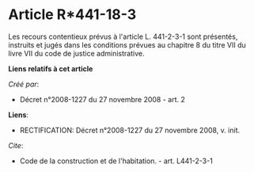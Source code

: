 # Article R*441-18-3

Les recours contentieux prévus à l'article L. 441-2-3-1 sont présentés, instruits et jugés dans les conditions prévues au
chapitre 8 du titre VII du livre VII du code de justice administrative.

**Liens relatifs à cet article**

_Créé par_:

  - Décret n°2008-1227 du 27 novembre 2008 - art. 2

**Liens**:

  - RECTIFICATION: Décret n°2008-1227  du 27 novembre 2008, v. init.

_Cite_:

  - Code de la construction et de l'habitation. - art. L441-2-3-1
